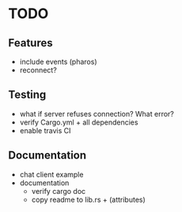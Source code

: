 # TODO

## Features
- include events (pharos)
- reconnect?

## Testing
- what if server refuses connection? What error?
- verify Cargo.yml + all dependencies
- enable travis CI

## Documentation
- chat client example
- documentation
  - verify cargo doc
  - copy readme to lib.rs + (attributes)
